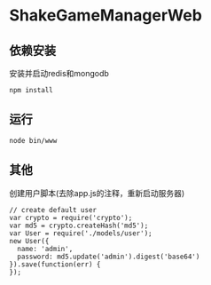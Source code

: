 # ShakeGameManagerWeb

## 依赖安装

安装并启动redis和mongodb

```
npm install
```

## 运行

```
node bin/www
```

## 其他

创建用户脚本(去除app.js的注释，重新启动服务器)
```
// create default user
var crypto = require('crypto');
var md5 = crypto.createHash('md5');
var User = require('./models/user');
new User({
  name: 'admin',
  password: md5.update('admin').digest('base64')
}).save(function(err) {
});
```